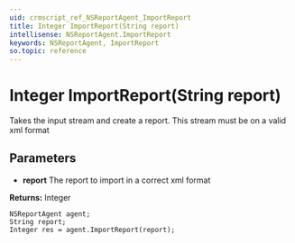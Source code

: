```yaml
---
uid: crmscript_ref_NSReportAgent_ImportReport
title: Integer ImportReport(String report)
intellisense: NSReportAgent.ImportReport
keywords: NSReportAgent, ImportReport
so.topic: reference
---
```


# Integer ImportReport(String report)

Takes the input stream and create a report. This stream must be on a valid xml format

## Parameters

* **report** The report to import in a correct xml format

**Returns:** Integer

```crmscript
NSReportAgent agent;
String report;
Integer res = agent.ImportReport(report);
```

